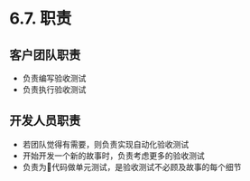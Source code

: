 # 6.7. 职责

## 客户团队职责

- 负责编写验收测试
- 负责执行验收测试

## 开发人员职责

- 若团队觉得有需要，则负责实现自动化验收测试
- 开始开发一个新的故事时，负责考虑更多的验收测试
- 负责为代码做单元测试，是验收测试不必顾及故事的每个细节